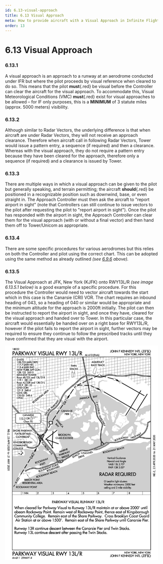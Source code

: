 ```yaml
---
id: 6.13-visual-approach
title: 6.13 Visual Approach
meta: How to provide aircraft with a Visual Approach in Infinite Flight.
order: 13
---
```


# 6.13  Visual Approach

 

### 6.13.1    

A visual approach is an approach to a runway at an aerodrome conducted under IFR but where the pilot proceeds by visual reference when cleared to do so. This means that the pilot **must**{.red} be visual before the Controller can clear the aircraft for the visual approach. To accommodate this, Visual Meteorological Conditions (VMC) **must**{.red} exist for visual approaches to be allowed – for IF only purposes, this is a **MINIMUM** of 3 statute miles (approx. 5000 meters) visibility.



### 6.13.2    

Although similar to Radar Vectors, the underlying difference is that when aircraft are under Radar Vectors, they will not receive an approach clearance. Therefore when aircraft call in following Radar Vectors, Tower would issue a pattern entry, a sequence (if required) and then a clearance. Whereas with the visual approach, they do not require a pattern entry because they have been cleared for the approach, therefore only a sequence (if required) and a clearance is issued by Tower.



### 6.13.3    

There are multiple ways in which a visual approach can be given to the pilot but generally speaking, and terrain permitting; the aircraft **should**{.red} be positioned in a recognizable position such as downwind, base, or even straight in. The Approach Controller must then ask the aircraft to "report airport in sight" (note that Controllers can still continue to issue vectors to the pilot after requesting the pilot to "report airport in sight"). Once the pilot has responded with the airport in sight, the Approach Controller can clear them for the visual approach (with or without a final vector) and then hand them off to Tower/Unicom as appropriate.



### 6.13.4    

There are some specific procedures for various aerodromes but this relies on both the Controller and pilot using the correct chart. This can be adopted using the same method as already outlined *(see [6.9.6](/guide/atc-manual/6.-radar/6.9-approach#6.9.6) above).*



### 6.13.5    

The Visual Approach at JFK, New York (KJFK) onto RWY13L/R *(see image 6.13.5.1 below)* is a good example of a specific procedure. For this procedure the Controller would need to vector aircraft towards the start which in this case is the Canarsie (CRI) VOR. The chart requires an inbound heading of 043, so a heading of 040 or similar would be appropriate and the minimum altitude for the approach is 2000ft initially. The pilot can then be instructed to report the airport in sight, and once they have, cleared for the visual approach and handed over to Tower. In this particular case, the aircraft would essentially be handed over on a right base for RWY13L/R, however if the pilot fails to report the airport in sight, further vectors may be required to ensure they continue to follow the prescribed tracks until they have confirmed that they are visual with the airport.



![Image 6.13.5.1 - KJFK FAA Chart](_images/manual/graphics/kjfk-chart.jpg)

 
